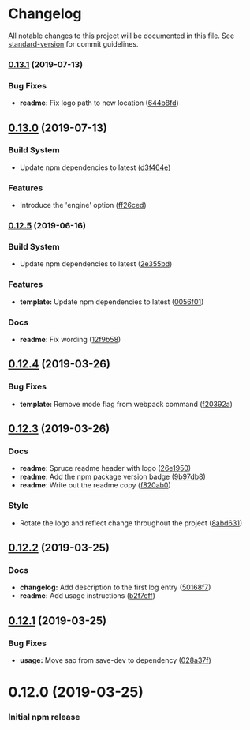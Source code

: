 # Changelog

All notable changes to this project will be documented in this file. See [standard-version](https://github.com/conventional-changelog/standard-version) for commit guidelines.

### [0.13.1](https://github.com/cristovaov/web-starter-pack/compare/v0.13.0...v0.13.1) (2019-07-13)


### Bug Fixes

* **readme:** Fix logo path to new location ([644b8fd](https://github.com/cristovaov/web-starter-pack/commit/644b8fd))



## [0.13.0](https://github.com/cristovaov/web-starter-pack/compare/v0.12.5...v0.13.0) (2019-07-13)


### Build System

* Update npm dependencies to latest ([d3f464e](https://github.com/cristovaov/web-starter-pack/commit/d3f464e))


### Features

* Introduce the 'engine' option ([ff26ced](https://github.com/cristovaov/web-starter-pack/commit/ff26ced))



### [0.12.5](https://github.com/cristovaov/web-starter-pack/compare/v0.12.4...v0.12.5) (2019-06-16)


### Build System

* Update npm dependencies to latest ([2e355bd](https://github.com/cristovaov/web-starter-pack/commit/2e355bd))


### Features

* **template:** Update npm dependencies to latest ([0056f01](https://github.com/cristovaov/web-starter-pack/commit/0056f01))


### Docs

* **readme**: Fix wording ([12f9b58](https://github.com/cristovaov/web-starter-pack/commit/12f9b58))



## [0.12.4](https://github.com/cristovaov/web-starter-pack/compare/v0.12.3...v0.12.4) (2019-03-26)


### Bug Fixes

* **template:** Remove mode flag from webpack command ([f20392a](https://github.com/cristovaov/web-starter-pack/commit/f20392a))



## [0.12.3](https://github.com/cristovaov/web-starter-pack/compare/v0.12.2...v0.12.3) (2019-03-26)


### Docs

* **readme**: Spruce readme header with logo ([26e1950](https://github.com/cristovaov/web-starter-pack/commit/26e1950))
* **readme**: Add the npm package version badge ([9b97db8](https://github.com/cristovaov/web-starter-pack/commit/9b97db8))
* **readme**: Write out the readme copy ([f820ab0](https://github.com/cristovaov/web-starter-pack/commit/f820ab0))


### Style

* Rotate the logo and reflect change throughout the project ([8abd631](https://github.com/cristovaov/web-starter-pack/commit/8abd631))



## [0.12.2](https://github.com/cristovaov/web-starter-pack/compare/v0.12.1...v0.12.2) (2019-03-25)


### Docs

* **changelog:** Add description to the first log entry ([50168f7](https://github.com/cristovaov/web-starter-pack/commit/50168f7))
* **readme:** Add usage instructions ([b2f7eff](https://github.com/cristovaov/web-starter-pack/commit/b2f7eff))



## [0.12.1](https://github.com/cristovaov/web-starter-pack/compare/v0.12.0...v0.12.1) (2019-03-25)


### Bug Fixes

* **usage:** Move sao from save-dev to dependency ([028a37f](https://github.com/cristovaov/web-starter-pack/commit/028a37f))



# 0.12.0 (2019-03-25)


### Initial npm release
